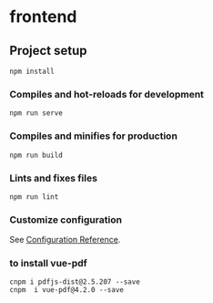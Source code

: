 # frontend

## Project setup
```
npm install
```

### Compiles and hot-reloads for development
```
npm run serve
```

### Compiles and minifies for production
```
npm run build
```

### Lints and fixes files
```
npm run lint
```

### Customize configuration
See [Configuration Reference](https://cli.vuejs.org/config/).


### to install vue-pdf
```
cnpm i pdfjs-dist@2.5.207 --save
cnpm  i vue-pdf@4.2.0 --save
```
